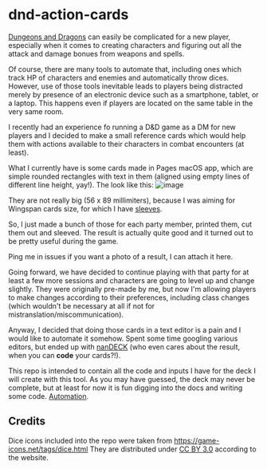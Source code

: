 # dnd-action-cards

[Dungeons and Dragons](https://www.dndbeyond.com) can easily be complicated for a new player,
especially when it comes to creating characters and figuring out all the attack and damage
bonues from weapons and spells.

Of course, there are many tools to automate that, including ones which track HP of
characters and enemies and automatically throw dices. However, use of those tools
inevitable leads to players being distracted merely by presence of an electronic
device such as a smartphone, tablet, or a laptop. This happens even if players
are located on the same table in the very same room.

I recently had an experience fo running a D&D game as a DM for new players and
I decided to make a small reference cards which would help them with actions
available to their characters in combat encounters (at least).

What I currently have is some cards made in Pages macOS app, which are simple
rounded rectangles with text in them (aligned using empty lines of different
line height, yay!). The look like this: ![image](https://github.com/AlexeySachkov/dnd-action-cards/assets/6417047/e99078ff-8c46-4598-b7cc-6560b160a1f4)

They are not really big (56 x 89 millimiters), because I was aiming for
Wingspan cards size, for which I have [sleeves](https://www.rykergames.com/products/wingspan-card-sleeve-kit).

So, I just made a bunch of those for each party member, printed them, cut them
out and sleeved. The result is actually quite good and it turned out to be pretty
useful during the game.

Ping me in issues if you want a photo of a result, I can attach it here.

Going forward, we have decided to continue playing with that party for at least
a few more sessions and characters are going to level up and change slightly.
They were originally pre-made by me, but now I'm allowing players to make
changes according to their preferences, including class changes (which wouldn't
be necessary at all if not for mistranslation/miscommunication).

Anyway, I decided that doing those cards in a text editor is a pain and I would
like to automate it somehow. Spent some time googling various editors, but ended
up with [nanDECK](https://www.nandeck.com/) (who even cares about the result,
when you can **code** your cards?!).

This repo is intended to contain all the code and inputs I have for the deck I
will create with this tool. As you may have guessed, the deck may never be
complete, but at least for now it is fun digging into the docs and writing
some code. [Automation](https://xkcd.com/1319/).

## Credits

Dice icons included into the repo were taken from https://game-icons.net/tags/dice.html
They are distributed under [CC BY 3.0](https://creativecommons.org/licenses/by/3.0/)
according to the website.
